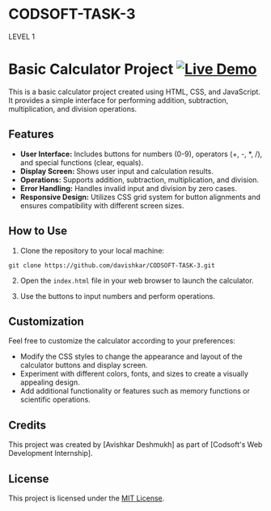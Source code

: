 # CODSOFT-TASK-3
LEVEL 1 

# Basic Calculator Project [![Live Demo](https://img.shields.io/badge/Live-Demo-brightgreen?style=for-the-badge&logo=livechat)](https://davishkar.github.io/CODSOFT-TASK-3/)


This is a basic calculator project created using HTML, CSS, and JavaScript. It provides a simple interface for performing addition, subtraction, multiplication, and division operations.

## Features

- **User Interface:** Includes buttons for numbers (0-9), operators (+, -, *, /), and special functions (clear, equals).
- **Display Screen:** Shows user input and calculation results.
- **Operations:** Supports addition, subtraction, multiplication, and division.
- **Error Handling:** Handles invalid input and division by zero cases.
- **Responsive Design:** Utilizes CSS grid system for button alignments and ensures compatibility with different screen sizes.

## How to Use

1. Clone the repository to your local machine:
```
git clone https://github.com/davishkar/CODSOFT-TASK-3.git
```

2. Open the `index.html` file in your web browser to launch the calculator.

3. Use the buttons to input numbers and perform operations.

## Customization

Feel free to customize the calculator according to your preferences:

- Modify the CSS styles to change the appearance and layout of the calculator buttons and display screen.
- Experiment with different colors, fonts, and sizes to create a visually appealing design.
- Add additional functionality or features such as memory functions or scientific operations.

## Credits

This project was created by [Avishkar Deshmukh] as part of [Codsoft's Web Development Internship].

## License

This project is licensed under the [MIT License](LICENSE).


